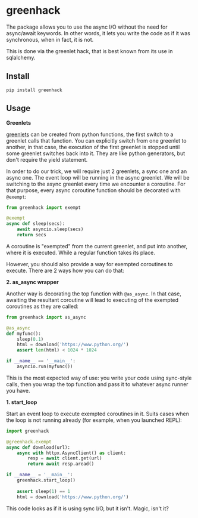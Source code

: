 # greenhack

The package allows you to use the async I/O
without the need for async/await keywords. In other words,
it lets you write the code as if it was synchronous,
when in fact, it is not.

This is done via the greenlet hack,
that is best known from its use in sqlalchemy.



## Install

```
pip install greenhack
```

## Usage

**Greenlets**

[greenlets](https://greenlet.readthedocs.io)
can be created from python functions, the first switch to a greenlet
calls that function.
You can explicitly switch from one
greenlet to another, in that case, the execution of the first greenlet is stopped
until some greenlet switches back into it. They are like python generators,
but don't require the yield statement.

In order to do our trick, we will require just 2 greenlets, a sync one and an async one.
The event loop will be running in the async greenlet.
We will be switching to the async greenlet every time we encounter a coroutine.
For that purpose, every async coroutine function should be decorated with
`@exempt`:

```python
from greenhack import exempt

@exempt
async def sleep(secs):
    await asyncio.sleep(secs)
    return secs
```

A coroutine is "exempted" from the current greenlet, and put into another,
where it is executed. While a regular function takes its place.

However, you should also provide a way for exempted coroutines to execute.
There are 2 ways how you can do that:

**2. as_async wrapper**

Another way is decorating the top function with `@as_async`.
In that case, awaiting the resultant coroutine will lead to
executing of the exempted coroutines as they are called:

```python
from greenhack import as_async

@as_async
def myfunc():
    sleep(0.1)
    html = download('https://www.python.org/')
    assert len(html) < 1024 * 1024

if __name__ == '__main__':
    asyncio.run(myfunc())
```

This is the most expected way of use: you write your code using sync-style calls,
then you wrap the top function and pass it to whatever async runner you have.

**1. start_loop**

Start an event loop to execute exempted coroutines in it. Suits cases when the loop
is not running already (for example, when you launched REPL):

```python
import greenhack

@greenhack.exempt
async def download(url):
    async with httpx.AsyncClient() as client:
        resp = await client.get(url)
        return await resp.aread()

if __name__ = '__main__':
    greenhack.start_loop()
    
    assert sleep(1) == 1
    html = download('https://www.python.org/')
```

This code looks as if it is using sync I/O, but it isn't. Magic, isn't it?

